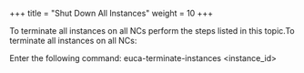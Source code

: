 +++
title = "Shut Down All Instances"
weight = 10
+++

To terminate all instances on all NCs perform the steps listed in this topic.To terminate all instances on all NCs: 

Enter the following command: 
    euca-terminate-instances <instance_id>

